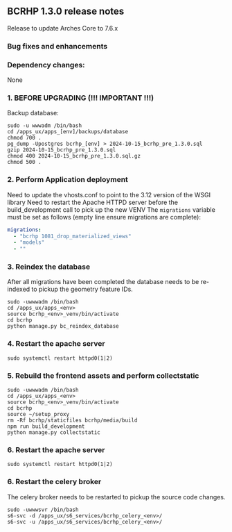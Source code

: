 BCRHP 1.3.0 release notes
------------------------
Release to update Arches Core to 7.6.x

### Bug fixes and enhancements

### Dependency changes:
None

### 1. BEFORE UPGRADING (!!! IMPORTANT !!!)

Backup database:
```shell
sudo -u wwwadm /bin/bash
cd /apps_ux/apps_[env]/backups/database
chmod 700 .
pg_dump -Upostgres bcrhp_[env] > 2024-10-15_bcrhp_pre_1.3.0.sql
gzip 2024-10-15_bcrhp_pre_1.3.0.sql
chmod 400 2024-10-15_bcrhp_pre_1.3.0.sql.gz
chmod 500 .
```

### 2. Perform Application deployment
Need to update the vhosts.conf to point to the 3.12 version of the WSGI library
Need to restart the Apache HTTPD server before the build_development call
to pick up the new VENV
The `migrations` variable must be set as follows (empty line ensure migrations are complete):
```yaml
migrations:
  - "bcrhp 1081_drop_materialized_views"
  - "models"
  - ""
```

### 3. Reindex the database
After all migrations have been completed the database needs to be re-indexed to
pickup the geometry feature IDs.
```shell
sudo -uwwwadm /bin/bash
cd /apps_ux/apps_<env>
source bcrhp_<env>_venv/bin/activate
cd bcrhp
python manage.py bc_reindex_database
```

### 4. Restart the apache server
```shell
sudo systemctl restart httpd0(1|2)
```

### 5. Rebuild the frontend assets and perform collectstatic
```shell
sudo -uwwwadm /bin/bash
cd /apps_ux/apps_<env>
source bcrhp_<env>_venv/bin/activate
cd bcrhp
source ~/setup_proxy
rm -Rf bcrhp/staticfiles bcrhp/media/build
npm run build_development
python manage.py collectstatic
```

### 6. Restart the apache server
```shell
sudo systemctl restart httpd0(1|2)
```

### 6. Restart the celery broker
The celery broker needs to be restarted to pickup the source code changes.
```shell
sudo -uwwwsvr /bin/bash
s6-svc -d /apps_ux/s6_services/bcrhp_celery_<env>/
s6-svc -u /apps_ux/s6_services/bcrhp_celery_<env>/
```